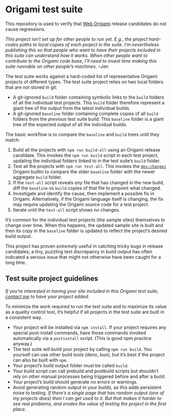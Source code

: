 # Origami test suite

This repository is used to verify that [Web Origami](https://weborigami.org) release candidates do not cause regressions.

_This project isn’t set up for other people to run yet. E.g., the project hard-codes paths to local copies of each project in the suite. I’m nevertheless publishing this so that people who want to have their projects included in this suite can understand how it works. When other people want to contribute to the Origami code base, I’ll need to invest time making this suite runnable on other people’s machines. –Jan_

The test suite works against a hard-coded list of representative Origami projects of different types. The test suite project relies on two local folders that are _not_ stored in git:

* A git-ignored `build` folder containing symbolic links to the `build` folders of all the individual test projects. This `build` folder therefore represent a giant tree of the output from the latest individual builds.
* A git-ignored `baseline` folder containing complete copies of all `build` folders from the _previous_ test suite build. This `baseline` folder is a giant tree of the expected output of all the individual builds.

The basic workflow is to compare the `baseline` and `build` trees until they match:

1. Build all the projects with `npm run build-all` using an Origami release candidate. This invokes the `npm run build` script in each test project, updating the individual folders linked to in the test suite’s `build` folder.
2. Test all the projects with `npm run test-all`. This invokes the [`dev:changes`](https://weborigami.org/builtins/dev/changes) Origami builtin to compare the older `baseline` folder with the newer aggregate `build` folder.
3. If the `test-all` script reveals _any_ file that has changed in the new build, diff the `baseline` vs `build` copies of that file to pinpoint what changed.
4. Investigate and identify the cause, then implement a possible fix in Origami. Alternatively, if the Origami language itself is changing, the fix may require updating the Origami source code for a test project.
5. Iterate until the `test-all` script shows no changes.

It’s common for the individual test projects (the sample sites) themselves to change over time. When this happens, the updated sample site is built and then its copy in the `baseline` folder is updated to reflect the project’s desired build output.

This project has proven _extremely_ useful in catching tricky bugs in release candidates; a tiny, puzzling text discrepancy in build output has often indicated a serious issue that might not otherwise have been caught for a long time.

## Test suite project guidelines

_If you’re interested in having your site included in this Origami test suite, [contact me](https://jan.miksovsky.com/contact) to have your project added._

To minimize the work required to run the test suite and to maximize its value as a quality control tool, it’s helpful if all projects in the test suite are built in a consistent way.

* Your project will be installed via `npm install`. If your project requires any special post-install commands, have those commands invoked automatically via a `postinstall` script. (This is good npm practice anyway.)
* The test suite will build your project by calling `npm run build`. You yourself can use other build tools (deno, bun), but it’s best if the project can also be built with `npm`.
* Your project’s build output folder must be called `build`.
* Your build script can call prebuild and postbuild scripts but shouldn’t rely on other manual processes being triggered before and after a build.
* Your project’s build should generate no errors or warnings.
* Avoid generating random output in your builds, as this adds persistent noise to testing. _If there’s a single page that has random output (one of my projects does) then I can get used to it. But that makes it harder to see real problems, and erodes the value of testing the project in the first place._
